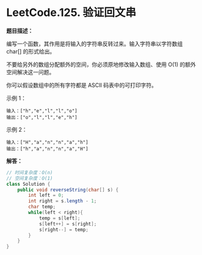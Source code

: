 # LeetCode.125. 验证回文串

**题目描述：**

编写一个函数，其作用是将输入的字符串反转过来。输入字符串以字符数组 char[] 的形式给出。

不要给另外的数组分配额外的空间，你必须原地修改输入数组、使用 O(1) 的额外空间解决这一问题。

你可以假设数组中的所有字符都是 ASCII 码表中的可打印字符。

示例 1：

```
输入：["h","e","l","l","o"]
输出：["o","l","l","e","h"]
```


示例 2：

```
输入：["H","a","n","n","a","h"]
输出：["h","a","n","n","a","H"]
```

**解答：**

```java
// 时间复杂度：O(n)
// 空间复杂度：O(1)
class Solution {
    public void reverseString(char[] s) {
        int left = 0;
        int right = s.length - 1;
        char temp;
        while(left < right){
            temp = s[left];
            s[left++] = s[right];
            s[right--] = temp;
        }
    }
}
```

